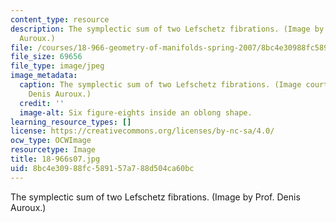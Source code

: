 ```yaml
---
content_type: resource
description: The symplectic sum of two Lefschetz fibrations. (Image by Prof. Denis
  Auroux.)
file: /courses/18-966-geometry-of-manifolds-spring-2007/8bc4e30988fc589157a788d504ca60bc_18-966s07.jpg
file_size: 69656
file_type: image/jpeg
image_metadata:
  caption: The symplectic sum of two Lefschetz fibrations. (Image courtesy of Prof.
    Denis Auroux.)
  credit: ''
  image-alt: Six figure-eights inside an oblong shape.
learning_resource_types: []
license: https://creativecommons.org/licenses/by-nc-sa/4.0/
ocw_type: OCWImage
resourcetype: Image
title: 18-966s07.jpg
uid: 8bc4e309-88fc-5891-57a7-88d504ca60bc
---
```

The symplectic sum of two Lefschetz fibrations. (Image by Prof. Denis Auroux.)